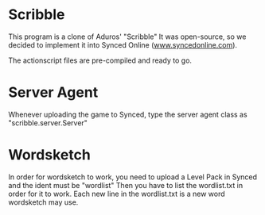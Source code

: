 # Scribble
This program is a clone of Aduros' "Scribble" 
It was open-source, so we decided to implement it into Synced Online (www.syncedonline.com).

The actionscript files are pre-compiled and ready to go.

# Server Agent
Whenever uploading the game to Synced, type the server agent class as "scribble.server.Server"

# Wordsketch
In order for wordsketch to work, you need to upload a Level Pack in Synced and the ident must be "wordlist"
Then you have to list the wordlist.txt in order for it to work.
Each new line in the wordlist.txt is a new word wordsketch may use.

